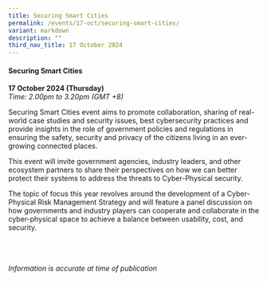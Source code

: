 ```yaml
---
title: Securing Smart Cities
permalink: /events/17-oct/securing-smart-cities/
variant: markdown
description: ""
third_nav_title: 17 October 2024
---
```

#### **Securing Smart Cities**

**17 October 2024 (Thursday)**  
*Time: 2.00pm to 3.20pm (GMT +8)*

Securing Smart Cities event aims to promote collaboration, sharing of real-world case studies and security issues, best cybersecurity practices and provide insights in the role of government policies and regulations in ensuring the safety, security and privacy of the citizens living in an ever-growing connected places.

This event will invite government agencies, industry leaders, and other ecosystem partners to share their perspectives on how we can better protect their systems to address the threats to Cyber-Physical security.

The topic of focus this year revolves around the development of a Cyber-Physical Risk Management Strategy and will feature a panel discussion on how governments and industry players can cooperate and collaborate in the cyber-physical space to achieve a balance between usability, cost, and security.

<br><br><br>
*Information is accurate at time of publication*